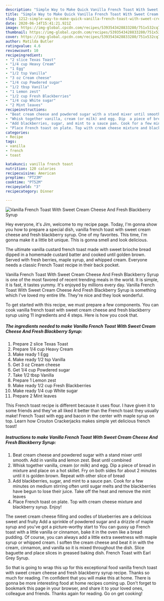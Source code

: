 ```yaml
---
description: "Simple Way to Make Quick Vanilla French Toast With Sweet Cream Cheese And Fresh Blackberry Syrup"
title: "Simple Way to Make Quick Vanilla French Toast With Sweet Cream Cheese And Fresh Blackberry Syrup"
slug: 1212-simple-way-to-make-quick-vanilla-french-toast-with-sweet-cream-cheese-and-fresh-blackberry-syrup
date: 2020-06-14T15:41:21.921Z
image: https://img-global.cpcdn.com/recipes/5393543428833280/751x532cq70/vanilla-french-toast-with-sweet-cream-cheese-and-fresh-blackberry-syrup-recipe-main-photo.jpg
thumbnail: https://img-global.cpcdn.com/recipes/5393543428833280/751x532cq70/vanilla-french-toast-with-sweet-cream-cheese-and-fresh-blackberry-syrup-recipe-main-photo.jpg
cover: https://img-global.cpcdn.com/recipes/5393543428833280/751x532cq70/vanilla-french-toast-with-sweet-cream-cheese-and-fresh-blackberry-syrup-recipe-main-photo.jpg
author: Matilda Butler
ratingvalue: 4.6
reviewcount: 10
recipeingredient:
- "2 slice Texas Toast"
- "1/4 cup Heavy Cream"
- "1 Egg"
- "1/2 tsp Vanilla"
- "3 oz Cream cheese"
- "1/4 cup Powdered sugar"
- "1/2 tbsp Vanilla"
- "1 Lemon zest"
- "1/2 cup Fresh Blackberries"
- "1/4 cup White sugar"
- "2 Mint leaves"
recipeinstructions:
- "Beat cream cheese and powdered sugar with a stand mixer until smooth. Add in vanilla and lemon zest. Beat until combined"
- "Whisk together vanilla, cream (or milk) and egg. Dip  a piece of bread in mixture and place on a hot skillet. Fry on both sides for about 2 minutes until it is golden brown. Repeat with other slice of bread"
- "Add blackberries, sugar, and mint to a sauce pan. Cook for a few minutes on medium stirring often until sugar melts and the blackberries have begun to lose their juice. Take off the heat and remove the mint leaves"
- "Place French toast on plate. Top with cream cheese mixture and blackberry syrup. Enjoy!"
categories:
- Recipe
tags:
- vanilla
- french
- toast

katakunci: vanilla french toast 
nutrition: 120 calories
recipecuisine: American
preptime: "PT23M"
cooktime: "PT52M"
recipeyield: "3"
recipecategory: Dinner

---
```



![Vanilla French Toast With Sweet Cream Cheese And Fresh Blackberry Syrup](https://img-global.cpcdn.com/recipes/5393543428833280/751x532cq70/vanilla-french-toast-with-sweet-cream-cheese-and-fresh-blackberry-syrup-recipe-main-photo.jpg)

Hey everyone, it's Jim, welcome to my recipe page. Today, I'm gonna show you how to prepare a special dish, vanilla french toast with sweet cream cheese and fresh blackberry syrup. One of my favorites. This time, I'm gonna make it a little bit unique. This is gonna smell and look delicious.

The ultimate vanilla custard french toast made with sweet brioche bread dipped in a homemade custard batter and cooked until golden brown. Served with fresh berries, maple syrup, and whipped cream. Everyone needs a classic French Toast recipe in their back pocket.

Vanilla French Toast With Sweet Cream Cheese And Fresh Blackberry Syrup is one of the most favored of recent trending meals in the world. It is simple, it is fast, it tastes yummy. It's enjoyed by millions every day. Vanilla French Toast With Sweet Cream Cheese And Fresh Blackberry Syrup is something which I've loved my entire life. They're nice and they look wonderful.


To get started with this recipe, we must prepare a few components. You can cook vanilla french toast with sweet cream cheese and fresh blackberry syrup using 11 ingredients and 4 steps. Here is how you cook that.

<!--inarticleads1-->

##### The ingredients needed to make Vanilla French Toast With Sweet Cream Cheese And Fresh Blackberry Syrup:

1. Prepare 2 slice Texas Toast
1. Prepare 1/4 cup Heavy Cream
1. Make ready 1 Egg
1. Make ready 1/2 tsp Vanilla
1. Get 3 oz Cream cheese
1. Get 1/4 cup Powdered sugar
1. Take 1/2 tbsp Vanilla
1. Prepare 1 Lemon zest
1. Make ready 1/2 cup Fresh Blackberries
1. Make ready 1/4 cup White sugar
1. Prepare 2 Mint leaves


This French toast recipe is different because it uses flour. I have given it to some friends and they&#39;ve all liked it better than the French toast they usually make! French Toast with egg and bacon in the center with maple syrup on top. Learn how Crouton Crackerjacks makes simple yet delicious french toast! 

<!--inarticleads2-->

##### Instructions to make Vanilla French Toast With Sweet Cream Cheese And Fresh Blackberry Syrup:

1. Beat cream cheese and powdered sugar with a stand mixer until smooth. Add in vanilla and lemon zest. Beat until combined
1. Whisk together vanilla, cream (or milk) and egg. Dip  a piece of bread in mixture and place on a hot skillet. Fry on both sides for about 2 minutes until it is golden brown. Repeat with other slice of bread
1. Add blackberries, sugar, and mint to a sauce pan. Cook for a few minutes on medium stirring often until sugar melts and the blackberries have begun to lose their juice. Take off the heat and remove the mint leaves
1. Place French toast on plate. Top with cream cheese mixture and blackberry syrup. Enjoy!


The sweet cream cheese filling and oodles of blueberries are a delicious sweet and fruity Add a sprinkle of powdered sugar and a drizzle of maple syrup and you&#39;ve got a picture-worthy start to You can gussy up French toast with a little vanilla or cinnamon, bake it in the oven like a bread pudding. Of course, you can always add a little extra sweetness with maple syrup or whipped cream. I soften the cream cheese and beat it in with the cream, cinnamon, and vanilla so it is mixed throughout the dish. Slice baguette and place slices in greased baking dish. French Toast with Earl Grey Syrup. 

So that is going to wrap this up for this exceptional food vanilla french toast with sweet cream cheese and fresh blackberry syrup recipe. Thanks so much for reading. I'm confident that you will make this at home. There is gonna be more interesting food at home recipes coming up. Don't forget to bookmark this page in your browser, and share it to your loved ones, colleague and friends. Thanks again for reading. Go on get cooking!
